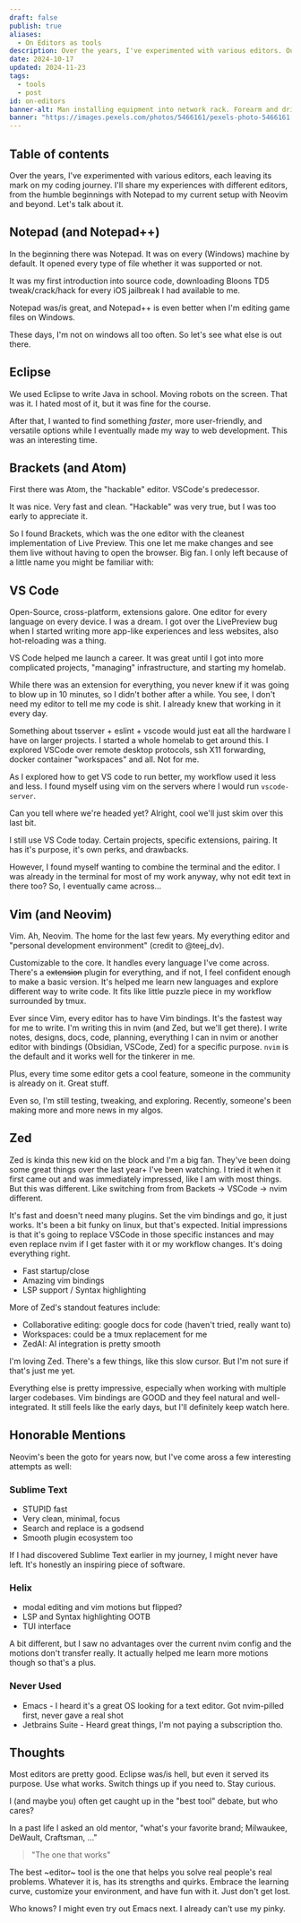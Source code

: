 ```yaml
---
draft: false
publish: true
aliases:
  - On Editors as tools
description: Over the years, I've experimented with various editors. Outside of being technical marvels and great pieces of software, they have played large part in developing the workflow and mindset I have today.
date: 2024-10-17
updated: 2024-11-23
tags:
  - tools
  - post
id: on-editors
banner-alt: Man installing equipment into network rack. Forearm and drill in the foreground. Cabling and another person doing the same in the background.
banner: "https://images.pexels.com/photos/5466161/pexels-photo-5466161.jpeg"
---
```


## Table of contents

Over the years, I've experimented with various editors, each leaving its mark on my coding journey. I'll share my experiences with different editors, from the humble beginnings with Notepad to my current setup with Neovim and beyond. Let's talk about it.

## Notepad (and Notepad++)

In the beginning there was Notepad. It was on every (Windows) machine by default. It opened every type of file whether it was supported or not.

It was my first introduction into source code, downloading Bloons TD5 tweak/crack/hack for every iOS jailbreak I had available to me.

Notepad was/is great, and Notepad++ is even better when I'm editing game files on Windows.

These days, I'm not on windows all too often. So let's see what else is out there.

## Eclipse

We used Eclipse to write Java in school. Moving robots on the screen. That was it. I hated most of it, but it was fine for the course.

After that, I wanted to find something _faster_, more user-friendly, and versatile options while I eventually made my way to web development. This was an interesting time.

## Brackets (and Atom)

First there was Atom, the "hackable" editor. VSCode's predecessor.

It was nice. Very fast and clean. "Hackable" was very true, but I was too early to appreciate it.

So I found Brackets, which was the one editor with the cleanest implementation of Live Preview. This one let me make changes and see them live without having to open the browser. Big fan. I only left because of a little name you might be familiar with:

## VS Code

Open-Source, cross-platform, extensions galore. One editor for every language on every device. I was a dream. I got over the LivePreview bug when I started writing more app-like experiences and less websites, also hot-reloading was a thing.

VS Code helped me launch a career. It was great until I got into more complicated projects, "managing" infrastructure, and starting my homelab.

While there was an extension for everything, you never knew if it was going to blow up in 10 minutes, so I didn't bother after a while. You see, I don't need my editor to tell me my code is shit. I already knew that working in it every day.

Something about tsserver + eslint + vscode would just eat all the hardware I have on larger projects. I started a whole homelab to get around this. I explored VSCode over remote desktop protocols, ssh X11 forwarding, docker container "workspaces" and all. Not for me.

As I explored how to get VS code to run better, my workflow used it less and less. I found myself using vim on the servers where I would run `vscode-server`.

Can you tell where we're headed yet? Alright, cool we'll just skim over this last bit.

I still use VS Code today. Certain projects, specific extensions, pairing. It has it's purpose, it's own perks, and drawbacks.

However, I found myself wanting to combine the terminal and the editor. I was already in the terminal for most of my work anyway, why not edit text in there too? So, I eventually came across…

## Vim (and Neovim)

Vim. Ah, Neovim. The home for the last few years. My everything editor and "personal development environment" (credit to @teej_dv).

Customizable to the core. It handles every language I've come across. There's a ~~extension~~ plugin for everything, and if not, I feel confident enough to make a basic version. It's helped me learn new languages and explore different way to write code. It fits like little puzzle piece in my workflow surrounded by tmux.

Ever since Vim, every editor has to have Vim bindings. It's the fastest way for me to write. I'm writing this in nvim (and Zed, but we'll get there).
I write notes, designs, docs, code, planning, everything I can in nvim or another editor with bindings (Obsidian, VSCode, Zed) for a specific purpose.
`nvim` is the default and it works well for the tinkerer in me.

Plus, every time some editor gets a cool feature, someone in the community is already on it. Great stuff.

Even so, I'm still testing, tweaking, and exploring. Recently, someone's been making more and more news in my algos.

## Zed

Zed is kinda this new kid on the block and I'm a big fan. They've been doing some great things over the last year+ I've been watching. I tried it when it first came out and was immediately impressed, like I am with most things. But this was different. Like switching from from Backets -> VSCode -> nvim different.

It's fast and doesn't need many plugins. Set the vim bindings and go, it just works. It's been a bit funky on linux, but that's expected. Initial impressions is that it's going to replace VSCode in those specific instances and may even replace nvim if I get faster with it or my workflow changes. It's doing everything right.

- Fast startup/close
- Amazing vim bindings
- LSP support / Syntax highlighting

More of Zed's standout features include:

- Collaborative editing: google docs for code (haven't tried, really want to)
- Workspaces: could be a tmux replacement for me
- ZedAI: AI integration is pretty smooth

I'm loving Zed. There's a few things, like this slow cursor. But I'm not sure if that's just me yet.

Everything else is pretty impressive, especially when working with multiple larger codebases. Vim bindings are GOOD and they feel natural and well-integrated. It still feels like the early days, but I'll definitely keep watch here.

## Honorable Mentions

Neovim's been the goto for years now, but I've come aross a few interesting attempts as well:

### Sublime Text

- STUPID fast
- Very clean, minimal, focus
- Search and replace is a godsend
- Smooth plugin ecosystem too

If I had discovered Sublime Text earlier in my journey, I might never have left. It's honestly an inspiring piece of software.

### Helix

- modal editing and vim motions but flipped?
- LSP and Syntax highlighting OOTB
- TUI interface

A bit different, but I saw no advantages over the current nvim config and the motions don't transfer really. It actually helped me learn more motions though so that's a plus.

### Never Used

- Emacs - I heard it's a great OS looking for a text editor. Got nvim-pilled first, never gave a real shot
- Jetbrains Suite - Heard great things, I'm not paying a subscription tho.

## Thoughts

Most editors are pretty good. Eclipse was/is hell, but even it served its purpose. Use what works. Switch things up if you need to. Stay curious.

I (and maybe you) often get caught up in the "best tool" debate, but who cares?

In a past life I asked an old mentor, "what's your favorite brand; Milwaukee, DeWault, Craftsman, …"

> "The one that works"

The best ~editor~ tool is the one that helps you solve real people's real problems. Whatever it is, has its strengths and quirks. Embrace the learning curve, customize your environment, and have fun with it. Just don't get lost.

Who knows? I might even try out Emacs next. I already can't use my pinky.
